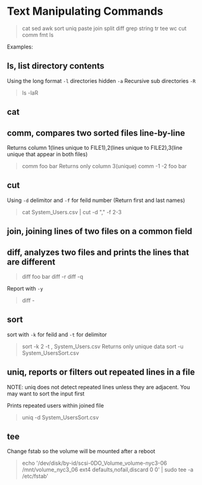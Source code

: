 # Text Manipulating Commands

> cat
> sed
> awk
> sort
> uniq
> paste
> join
> split
> diff
> grep
> string
> tr
> tee
> wc
> cut
> comm
> fmt
> ls

Examples:

## ls, list directory contents

Using the long format `-l` directories hidden `-a` Recursive sub directories `-R`
> ls -laR

## cat

## comm, compares two sorted files line-by-line

Returns column 1(lines unique to FILE1),2(lines unique to FILE2),3(line unique that appear in both files)
> comm foo bar
Returns only column 3(unique)
> comm -1 -2 foo bar

## cut

Using `-d` delimitor and `-f` for feild number (Return first and last names)
> cat System_Users.csv | cut -d "," -f 2-3

## join, joining lines of two files on a common field

## diff, analyzes two files and prints the lines that are different

> diff foo bar
> diff -r
> diff -q

Report with `-y`
> diff -

## sort

sort with `-k` for feild and `-t` for delimitor
> sort -k 2 -t , System_Users.csv
Returns only unique data
> sort -u System_UsersSort.csv

## uniq, reports or filters out repeated lines in a file

NOTE: uniq does not detect repeated lines unless they are adjacent. You may want to sort the input first

Prints repeated users within joined file
> uniq -d System_UsersSort.csv


## tee

Change fstab so the volume will be mounted after a reboot
> echo '/dev/disk/by-id/scsi-0DO_Volume_volume-nyc3-06 /mnt/volume_nyc3_06 ext4 defaults,nofail,discard 0 0' | sudo tee -a /etc/fstab'